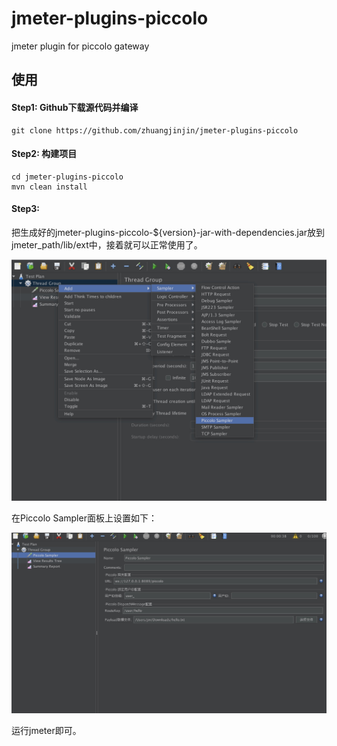# jmeter-plugins-piccolo
jmeter plugin for piccolo gateway

## 使用

#### Step1: Github下载源代码并编译

```shell
git clone https://github.com/zhuangjinjin/jmeter-plugins-piccolo
```

#### Step2: 构建项目

```shell
cd jmeter-plugins-piccolo
mvn clean install
```

#### Step3: 

把生成好的jmeter-plugins-piccolo-${version}-jar-with-dependencies.jar放到 jmeter_path/lib/ext中，接着就可以正常使用了。

![image-20200523164129918](https://github.com/zhuangjinjin/jmeter-plugins-piccolo/blob/master/doc/image-20200523164129918.png)

在Piccolo Sampler面板上设置如下：

![image-20200523164401508](https://github.com/zhuangjinjin/jmeter-plugins-piccolo/blob/master/doc/image-20200523164401508.png)

运行jmeter即可。